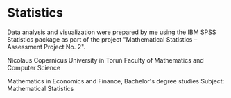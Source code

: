 # Statistics

Data analysis and visualization were prepared by me using the IBM SPSS Statistics package as part of the project "Mathematical Statistics – Assessment Project No. 2".

Nicolaus Copernicus University in Toruń Faculty of Mathematics and Computer Science

Mathematics in Economics and Finance, Bachelor's degree studies Subject: Mathematical Statistics
